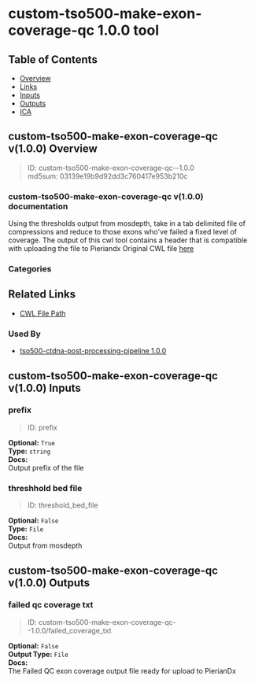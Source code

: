 
custom-tso500-make-exon-coverage-qc 1.0.0 tool
==============================================

## Table of Contents
  
- [Overview](#custom-tso500-make-exon-coverage-qc-v100-overview)  
- [Links](#related-links)  
- [Inputs](#custom-tso500-make-exon-coverage-qc-v100-inputs)  
- [Outputs](#custom-tso500-make-exon-coverage-qc-v100-outputs)  
- [ICA](#ica)  


## custom-tso500-make-exon-coverage-qc v(1.0.0) Overview



  
> ID: custom-tso500-make-exon-coverage-qc--1.0.0  
> md5sum: 03139e19b9d92dd3c760417e953b210c

### custom-tso500-make-exon-coverage-qc v(1.0.0) documentation
  
Using the thresholds output from mosdepth, take in a tab delimited file of compressions and
reduce to those exons who've failed a fixed level of coverage.
The output of this cwl tool contains a header that is compatible with uploading the file to Pieriandx
Original CWL file [here](https://github.com/YinanWang16/tso500-ctdna-post-processing/blob/main/cwl/tools/mosdepth/mosdepth-thresholds-bed-to-coverage-QC-step.cwl)

### Categories
  


## Related Links
  
- [CWL File Path](../../../../../../tools/custom-tso500-make-exon-coverage-qc/1.0.0/custom-tso500-make-exon-coverage-qc__1.0.0.cwl)  


### Used By
  
- [tso500-ctdna-post-processing-pipeline 1.0.0](../../../workflows/tso500-ctdna-post-processing-pipeline/1.0.0/tso500-ctdna-post-processing-pipeline__1.0.0.md)  

  


## custom-tso500-make-exon-coverage-qc v(1.0.0) Inputs

### prefix



  
> ID: prefix
  
**Optional:** `True`  
**Type:** `string`  
**Docs:**  
Output prefix of the file


### threshhold bed file



  
> ID: threshold_bed_file
  
**Optional:** `False`  
**Type:** `File`  
**Docs:**  
Output from mosdepth

  


## custom-tso500-make-exon-coverage-qc v(1.0.0) Outputs

### failed qc coverage txt



  
> ID: custom-tso500-make-exon-coverage-qc--1.0.0/failed_coverage_txt  

  
**Optional:** `False`  
**Output Type:** `File`  
**Docs:**  
The Failed QC exon coverage output file ready for upload to PierianDx
  

  


